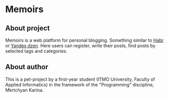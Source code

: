 # Memoirs

## About project 
Memoirs is a web platform for personal blogging. Something similar to [Habr](https://habr.com/ru/articles/) or [Yandex dzen](https://dzen.ru/). Here users can register, write their posts, find posts by selected tags and categories.

## About author
This is a pet-project by a first-year student (ITMO University, Faculty of Applied Informatics) in the framework of the "Programming" discipline, Mkrtchyan Karina.
